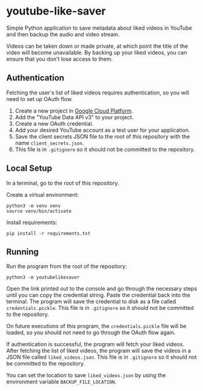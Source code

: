 # youtube-like-saver
Simple Python application to save metadata about liked videos in YouTube and then backup the audio and video stream.

Videos can be taken down or made private, at which point the title of the video will become unavailable.
By backing up your liked videos, you can ensure that you don't lose access to them.

## Authentication

Fetching the user's list of liked videos requires authentication, so you will need to set up OAuth flow.

1. Create a new project in [Google Cloud Platform](https://console.cloud.google.com/apis/dashboard).
1. Add the "YouTube Data API v3" to your project.
1. Create a new OAuth credential.
1. Add your desired YouTube account as a test user for your application.
1. Save the client secrets JSON file to the root of this repository with the name `client_secrets.json`.
1. This file is in `.gitignore` so it should not be committed to the repository.

## Local Setup

In a terminal, go to the root of this repository.

Create a virtual environment:
```
python3 -m venv venv
source venv/bin/activate
```

Install requirements:
```
pip install -r requirements.txt
```

## Running

Run the program from the root of the repository:
```
python3 -m youtubelikesaver
```

Open the link printed out to the console and go through the necessary steps until you can copy the credential string.
Paste the credential back into the terminal.
The program will save the credential to disk as a file called `credentials.pickle`.
This file is in `.gitignore` so it should not be committed to the repository.

On future executions of this program, the `credentials.pickle` file will be loaded, so you should not need to go through
the OAuth flow again.

If authentication is successful, the program will fetch your liked videos.
After fetching the list of liked videos, the program will save the videos in a JSON file called `liked_videos.json`.
This file is in `.gitignore` so it should not be committed to the repository.

You can set the location to save `liked_videos.json` by using the environment variable `BACKUP_FILE_LOCATION`.
